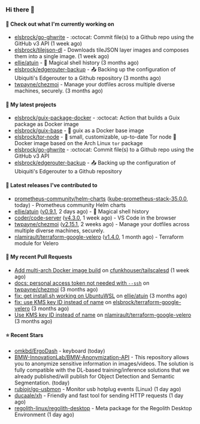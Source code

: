 ### Hi there 👋

#### 👷 Check out what I'm currently working on

- [elsbrock/go-ghwrite](https://github.com/elsbrock/go-ghwrite) - :octocat: Commit file(s) to a Github repo using the GitHub v3 API (1 week ago)
- [elsbrock/tilejson-dl](https://github.com/elsbrock/tilejson-dl) - Downloads tileJSON layer images and composes them into a single image. (1 week ago)
- [ellie/atuin](https://github.com/ellie/atuin) - 🐢 Magical shell history (3 months ago)
- [elsbrock/edgerouter-backup](https://github.com/elsbrock/edgerouter-backup) - :outbox_tray: Backing up the configuration of Ubiquiti&#39;s Edgerouter to a Github repository (3 months ago)
- [twpayne/chezmoi](https://github.com/twpayne/chezmoi) - Manage your dotfiles across multiple diverse machines, securely. (3 months ago)

#### 🌱 My latest projects

- [elsbrock/guix-package-docker](https://github.com/elsbrock/guix-package-docker) - :octocat: Action that builds a Guix package as Docker image
- [elsbrock/guix-base](https://github.com/elsbrock/guix-base) - :whale: guix as a Docker base image
- [elsbrock/tor-node](https://github.com/elsbrock/tor-node) - :rocket: small, customizable, up-to-date Tor node :whale: Docker image based on the Arch Linux `tor` package
- [elsbrock/go-ghwrite](https://github.com/elsbrock/go-ghwrite) - :octocat: Commit file(s) to a Github repo using the GitHub v3 API
- [elsbrock/edgerouter-backup](https://github.com/elsbrock/edgerouter-backup) - :outbox_tray: Backing up the configuration of Ubiquiti&#39;s Edgerouter to a Github repository

#### 🔭 Latest releases I've contributed to

- [prometheus-community/helm-charts](https://github.com/prometheus-community/helm-charts) ([kube-prometheus-stack-35.0.0](https://github.com/prometheus-community/helm-charts/releases/tag/kube-prometheus-stack-35.0.0), today) - Prometheus community Helm charts
- [ellie/atuin](https://github.com/ellie/atuin) ([v0.9.1](https://github.com/ellie/atuin/releases/tag/v0.9.1), 2 days ago) - 🐢 Magical shell history
- [coder/code-server](https://github.com/coder/code-server) ([v4.3.0](https://github.com/coder/code-server/releases/tag/v4.3.0), 1 week ago) - VS Code in the browser
- [twpayne/chezmoi](https://github.com/twpayne/chezmoi) ([v2.15.1](https://github.com/twpayne/chezmoi/releases/tag/v2.15.1), 2 weeks ago) - Manage your dotfiles across multiple diverse machines, securely.
- [nlamirault/terraform-google-velero](https://github.com/nlamirault/terraform-google-velero) ([v1.4.0](https://github.com/nlamirault/terraform-google-velero/releases/tag/v1.4.0), 1 month ago) - Terraform module for Velero

#### 🔨 My recent Pull Requests

- [Add multi-arch Docker image build](https://github.com/cfunkhouser/tailscalesd/pull/8) on [cfunkhouser/tailscalesd](https://github.com/cfunkhouser/tailscalesd) (1 week ago)
- [docs: personal access token not needed with `--ssh`](https://github.com/twpayne/chezmoi/pull/1818) on [twpayne/chezmoi](https://github.com/twpayne/chezmoi) (3 months ago)
- [fix: get install.sh working on UbuntuWSL](https://github.com/ellie/atuin/pull/260) on [ellie/atuin](https://github.com/ellie/atuin) (3 months ago)
- [fix: use KMS key ID instead of name](https://github.com/elsbrock/terraform-google-velero/pull/1) on [elsbrock/terraform-google-velero](https://github.com/elsbrock/terraform-google-velero) (3 months ago)
- [Use KMS key ID instead of name](https://github.com/nlamirault/terraform-google-velero/pull/27) on [nlamirault/terraform-google-velero](https://github.com/nlamirault/terraform-google-velero) (3 months ago)

#### ⭐ Recent Stars

- [omkbd/ErgoDash](https://github.com/omkbd/ErgoDash) - keyboard (today)
- [BMW-InnovationLab/BMW-Anonymization-API](https://github.com/BMW-InnovationLab/BMW-Anonymization-API) - This repository allows you to anonymize sensitive information in images/videos. The solution is fully compatible with the DL-based training/inference solutions that we already published/will publish for Object Detection and Semantic Segmentation. (today)
- [rubiojr/go-usbmon](https://github.com/rubiojr/go-usbmon) - Monitor usb hotplug events (Linux) (1 day ago)
- [ducaale/xh](https://github.com/ducaale/xh) - Friendly and fast tool for sending HTTP requests (1 day ago)
- [regolith-linux/regolith-desktop](https://github.com/regolith-linux/regolith-desktop) - Meta package for the Regolith Desktop Environment (1 day ago)
